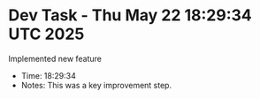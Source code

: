 # Dev Task - Thu May 22 18:29:34 UTC 2025
Implemented new feature
- Time: 18:29:34
- Notes: This was a key improvement step.
